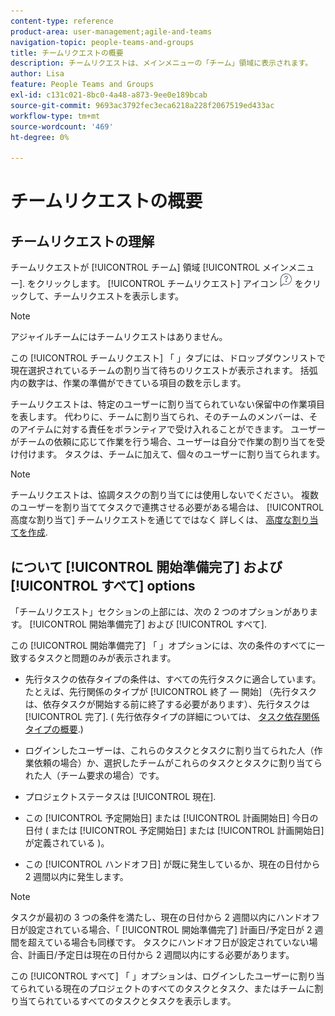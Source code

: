 ```yaml
---
content-type: reference
product-area: user-management;agile-and-teams
navigation-topic: people-teams-and-groups
title: チームリクエストの概要
description: チームリクエストは、メインメニューの「チーム」領域に表示されます。
author: Lisa
feature: People Teams and Groups
exl-id: c131c021-8bc0-4a48-a873-9ee0e189bcab
source-git-commit: 9693ac3792fec3eca6218a228f2067519ed433ac
workflow-type: tm+mt
source-wordcount: '469'
ht-degree: 0%

---
```


# チームリクエストの概要

## チームリクエストの理解

チームリクエストが [!UICONTROL チーム] 領域 [!UICONTROL メインメニュー]. をクリックします。 [!UICONTROL チームリクエスト] アイコン ![リクエストアイコン](assets/request-icon.png) をクリックして、チームリクエストを表示します。

>[!NOTE]
>
>アジャイルチームにはチームリクエストはありません。

この [!UICONTROL チームリクエスト] 「 」タブには、ドロップダウンリストで現在選択されているチームの割り当て待ちのリクエストが表示されます。 括弧内の数字は、作業の準備ができている項目の数を示します。

チームリクエストは、特定のユーザーに割り当てられていない保留中の作業項目を表します。 代わりに、チームに割り当てられ、そのチームのメンバーは、そのアイテムに対する責任をボランティアで受け入れることができます。 ユーザーがチームの依頼に応じて作業を行う場合、ユーザーは自分で作業の割り当てを受け付けます。 タスクは、チームに加えて、個々のユーザーに割り当てられます。

>[!NOTE]
>
>チームリクエストは、協調タスクの割り当てには使用しないでください。 複数のユーザーを割り当ててタスクで連携させる必要がある場合は、 [!UICONTROL 高度な割り当て] チームリクエストを通じてではなく 詳しくは、 [高度な割り当てを作成](../../manage-work/tasks/assign-tasks/create-advanced-assignments.md).

## について [!UICONTROL 開始準備完了] および [!UICONTROL すべて] options

「チームリクエスト」セクションの上部には、次の 2 つのオプションがあります。 [!UICONTROL 開始準備完了] および [!UICONTROL すべて].

この [!UICONTROL 開始準備完了] 「 」オプションには、次の条件のすべてに一致するタスクと問題のみが表示されます。

* 先行タスクの依存タイプの条件は、すべての先行タスクに適合しています。\
   たとえば、先行関係のタイプが [!UICONTROL 終了 — 開始] （先行タスクは、依存タスクが開始する前に終了する必要があります）、先行タスクは [!UICONTROL 完了]. ( 先行依存タイプの詳細については、 [タスク依存関係タイプの概要](../../manage-work/tasks/use-prdcssrs/task-dependency-types.md).)

* ログインしたユーザーは、これらのタスクとタスクに割り当てられた人（作業依頼の場合）か、選択したチームがこれらのタスクとタスクに割り当てられた人（チーム要求の場合）です。
* プロジェクトステータスは [!UICONTROL 現在].
* この [!UICONTROL 予定開始日] または [!UICONTROL 計画開始日] 今日の日付 ( または [!UICONTROL 予定開始日] または [!UICONTROL 計画開始日] が定義されている )。
* この [!UICONTROL ハンドオフ日] が既に発生しているか、現在の日付から 2 週間以内に発生します。

>[!NOTE]
>
>タスクが最初の 3 つの条件を満たし、現在の日付から 2 週間以内にハンドオフ日が設定されている場合、「 [!UICONTROL 開始準備完了] 計画日/予定日が 2 週間を超えている場合も同様です。 タスクにハンドオフ日が設定されていない場合、計画日/予定日は現在の日付から 2 週間以内にする必要があります。

この [!UICONTROL すべて] 「 」オプションは、ログインしたユーザーに割り当てられている現在のプロジェクトのすべてのタスクとタスク、またはチームに割り当てられているすべてのタスクとタスクを表示します。

